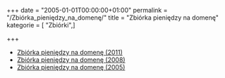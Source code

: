 +++
date = "2005-01-01T00:00:00+01:00"
permalink = "/Zbiórka_pieniędzy_na_domenę/"
title = "Zbiórka pieniędzy na domenę"
kategorie = [ "Zbiórki",]

+++

-   [Zbiórka pieniędzy na domenę (2011)](/Zbiórka_pieniędzy_na_domenę_(2011) "wikilink")
-   [Zbiórka pieniędzy na domenę (2008)](/Zbiórka_pieniędzy_na_domenę_(2008) "wikilink")
-   [Zbiórka pieniędzy na domenę (2005)](/Zbiórka_pieniędzy_na_domenę_(2005) "wikilink")
